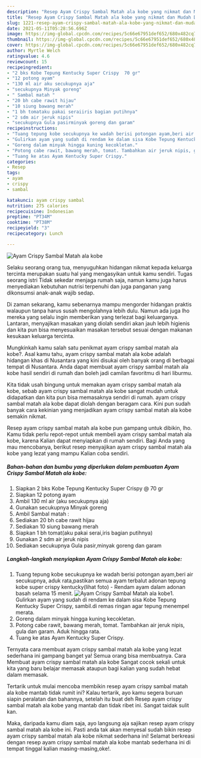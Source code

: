 ```yaml
---
description: "Resep Ayam Crispy Sambal Matah ala kobe yang nikmat dan Mudah Dibuat"
title: "Resep Ayam Crispy Sambal Matah ala kobe yang nikmat dan Mudah Dibuat"
slug: 1221-resep-ayam-crispy-sambal-matah-ala-kobe-yang-nikmat-dan-mudah-dibuat
date: 2021-05-11T05:28:56.696Z
image: https://img-global.cpcdn.com/recipes/5c66e67951def652/680x482cq70/ayam-crispy-sambal-matah-ala-kobe-foto-resep-utama.jpg
thumbnail: https://img-global.cpcdn.com/recipes/5c66e67951def652/680x482cq70/ayam-crispy-sambal-matah-ala-kobe-foto-resep-utama.jpg
cover: https://img-global.cpcdn.com/recipes/5c66e67951def652/680x482cq70/ayam-crispy-sambal-matah-ala-kobe-foto-resep-utama.jpg
author: Myrtle Welch
ratingvalue: 4.6
reviewcount: 15
recipeingredient:
- "2 bks Kobe Tepung Kentucky Super Crispy  70 gr"
- "12 potong ayam"
- "130 ml air aku secukupnya aja"
- "secukupnya Minyak goreng"
- " Sambal matah "
- "20 bh cabe rawit hijau"
- "10 siung bawang merah"
- "1 bh tomataku pakai seraiiris bagian putihnya"
- "2 sdm air jeruk nipis"
- "secukupnya Gula pasirminyak goreng dan garam"
recipeinstructions:
- "Tuang tepung kobe secukupnya ke wadah berisi potongan ayam,beri air secukupnya, aduk rata,pastikan semua ayam terbalut adonan tepung kobe super crispy kentucky(lihat foto) Rendam ayam dalam adonan basah selama 15 menit."
- "Gulirkan ayam yang sudah di rendam ke dalam sisa Kobe Tepung Kentucky Super Crispy, sambil.di remas ringan agar tepung menempel merata."
- "Goreng dalam minyak hingga kuning kecokletan."
- "Potong cabe rawit, bawang merah, tomat. Tambahkan air jeruk nipis, gula dan garam. Aduk hingga rata."
- "Tuang ke atas Ayam Kentucky Super Crispy."
categories:
- Resep
tags:
- ayam
- crispy
- sambal

katakunci: ayam crispy sambal 
nutrition: 275 calories
recipecuisine: Indonesian
preptime: "PT34M"
cooktime: "PT38M"
recipeyield: "3"
recipecategory: Lunch

---
```



![Ayam Crispy Sambal Matah ala kobe](https://img-global.cpcdn.com/recipes/5c66e67951def652/680x482cq70/ayam-crispy-sambal-matah-ala-kobe-foto-resep-utama.jpg)

Selaku seorang orang tua, menyuguhkan hidangan nikmat kepada keluarga tercinta merupakan suatu hal yang mengasyikan untuk kamu sendiri. Tugas seorang istri Tidak sekedar menjaga rumah saja, namun kamu juga harus menyediakan kebutuhan nutrisi terpenuhi dan juga panganan yang dikonsumsi anak-anak wajib sedap.

Di zaman  sekarang, kamu sebenarnya mampu mengorder hidangan praktis walaupun tanpa harus susah mengolahnya lebih dulu. Namun ada juga lho mereka yang selalu ingin memberikan yang terlezat bagi keluarganya. Lantaran, menyajikan masakan yang diolah sendiri akan jauh lebih higienis dan kita pun bisa menyesuaikan masakan tersebut sesuai dengan makanan kesukaan keluarga tercinta. 



Mungkinkah kamu salah satu penikmat ayam crispy sambal matah ala kobe?. Asal kamu tahu, ayam crispy sambal matah ala kobe adalah hidangan khas di Nusantara yang kini disukai oleh banyak orang di berbagai tempat di Nusantara. Anda dapat membuat ayam crispy sambal matah ala kobe hasil sendiri di rumah dan boleh jadi camilan favoritmu di hari liburmu.

Kita tidak usah bingung untuk memakan ayam crispy sambal matah ala kobe, sebab ayam crispy sambal matah ala kobe sangat mudah untuk didapatkan dan kita pun bisa memasaknya sendiri di rumah. ayam crispy sambal matah ala kobe dapat diolah dengan beragam cara. Kini pun sudah banyak cara kekinian yang menjadikan ayam crispy sambal matah ala kobe semakin nikmat.

Resep ayam crispy sambal matah ala kobe pun gampang untuk dibikin, lho. Kamu tidak perlu repot-repot untuk membeli ayam crispy sambal matah ala kobe, karena Kalian dapat menyiapkan di rumah sendiri. Bagi Anda yang mau mencobanya, berikut resep menyajikan ayam crispy sambal matah ala kobe yang lezat yang mampu Kalian coba sendiri.

<!--inarticleads1-->

##### Bahan-bahan dan bumbu yang diperlukan dalam pembuatan Ayam Crispy Sambal Matah ala kobe:

1. Siapkan 2 bks Kobe Tepung Kentucky Super Crispy @ 70 gr
1. Siapkan 12 potong ayam
1. Ambil 130 ml air (aku secukupnya aja)
1. Gunakan secukupnya Minyak goreng
1. Ambil  Sambal matah :
1. Sediakan 20 bh cabe rawit hijau
1. Sediakan 10 siung bawang merah
1. Siapkan 1 bh tomat(aku pakai serai,iris bagian putihnya)
1. Gunakan 2 sdm air jeruk nipis
1. Sediakan secukupnya Gula pasir,minyak goreng dan garam




<!--inarticleads2-->

##### Langkah-langkah menyiapkan Ayam Crispy Sambal Matah ala kobe:

1. Tuang tepung kobe secukupnya ke wadah berisi potongan ayam,beri air secukupnya, aduk rata,pastikan semua ayam terbalut adonan tepung kobe super crispy kentucky(lihat foto) - Rendam ayam dalam adonan basah selama 15 menit.
<img src="https://img-global.cpcdn.com/steps/e919bd2b21a6e312/160x128cq70/ayam-crispy-sambal-matah-ala-kobe-langkah-memasak-1-foto.jpg" alt="Ayam Crispy Sambal Matah ala kobe">1. Gulirkan ayam yang sudah di rendam ke dalam sisa Kobe Tepung Kentucky Super Crispy, sambil.di remas ringan agar tepung menempel merata.
1. Goreng dalam minyak hingga kuning kecokletan.
1. Potong cabe rawit, bawang merah, tomat. Tambahkan air jeruk nipis, gula dan garam. Aduk hingga rata.
1. Tuang ke atas Ayam Kentucky Super Crispy.




Ternyata cara membuat ayam crispy sambal matah ala kobe yang lezat sederhana ini gampang banget ya! Semua orang bisa membuatnya. Cara Membuat ayam crispy sambal matah ala kobe Sangat cocok sekali untuk kita yang baru belajar memasak ataupun bagi kalian yang sudah hebat dalam memasak.

Tertarik untuk mulai mencoba membikin resep ayam crispy sambal matah ala kobe mantab tidak rumit ini? Kalau tertarik, ayo kamu segera buruan siapin peralatan dan bahannya, setelah itu buat deh Resep ayam crispy sambal matah ala kobe yang mantab dan tidak ribet ini. Sangat taidak sulit kan. 

Maka, daripada kamu diam saja, ayo langsung aja sajikan resep ayam crispy sambal matah ala kobe ini. Pasti anda tak akan menyesal sudah bikin resep ayam crispy sambal matah ala kobe nikmat sederhana ini! Selamat berkreasi dengan resep ayam crispy sambal matah ala kobe mantab sederhana ini di tempat tinggal kalian masing-masing,oke!.

